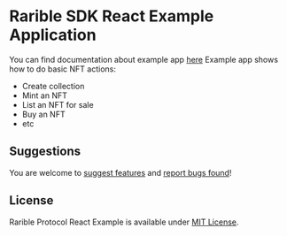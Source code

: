 # Rarible SDK React Example Application

You can find documentation about example app [here](https://docs.rarible.org/reference/example-application)
Example app shows how to do basic NFT actions:
- Create collection
- Mint an NFT
- List an NFT for sale
- Buy an NFT
- etc

## Suggestions

You are welcome to [suggest features](https://docs.rarible.org/discuss) and [report bugs found](https://github.com/rarible/sdk/issues)!

## License

Rarible Protocol React Example is available under [MIT License](LICENSE.md).
